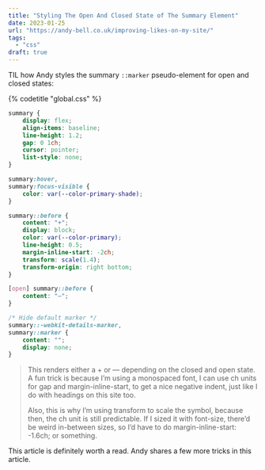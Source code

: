 ```yaml
---
title: "Styling The Open And Closed State of The Summary Element"
date: 2023-01-25
url: "https://andy-bell.co.uk/improving-likes-on-my-site/"
tags:
  - "css"
draft: true
---
```


TIL how Andy styles the summary `::marker` pseudo-element for open and closed states:

{% codetitle "global.css" %}

```css
summary {
	display: flex;
	align-items: baseline;
	line-height: 1.2;
	gap: 0 1ch;
	cursor: pointer;
	list-style: none;
}

summary:hover,
summary:focus-visible {
	color: var(--color-primary-shade);
}

summary::before {
	content: "+";
	display: block;
	color: var(--color-primary);
	line-height: 0.5;
	margin-inline-start: -2ch;
	transform: scale(1.4);
	transform-origin: right bottom;
}

[open] summary::before {
	content: "—";
}

/* Hide default marker */
summary::-webkit-details-marker,
summary::marker {
	content: "";
	display: none;
}
```

> This renders either a + or — depending on the closed and open state. A fun trick is because I’m using a monospaced font, I can use ch units for gap and margin-inline-start, to get a nice negative indent, just like I do with headings on this site too.
>
> Also, this is why I’m using transform to scale the symbol, because then, the ch unit is still predictable. If I sized it with font-size, there’d be weird in-between sizes, so I’d have to do margin-inline-start: -1.6ch; or something.

This article is definitely worth a read. Andy shares a few more tricks in this article.
